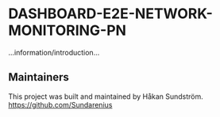 # DASHBOARD-E2E-NETWORK-MONITORING-PN

...information/introduction...

## Maintainers
This project was built and maintained by Håkan Sundström.
https://github.com/Sundarenius
